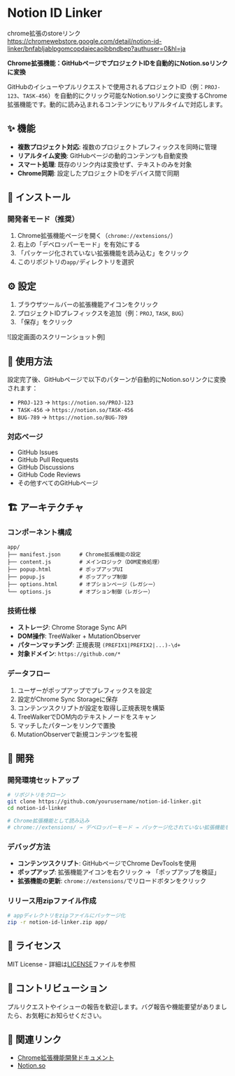 # Notion ID Linker

chrome拡張のstoreリンク
https://chromewebstore.google.com/detail/notion-id-linker/bnfabljablpgomcopdaiecaoibbndbep?authuser=0&hl=ja

**Chrome拡張機能：GitHubページでプロジェクトIDを自動的にNotion.soリンクに変換**

GitHubのイシューやプルリクエストで使用されるプロジェクトID（例：`PROJ-123`、`TASK-456`）を自動的にクリック可能なNotion.soリンクに変換するChrome拡張機能です。動的に読み込まれるコンテンツにもリアルタイムで対応します。

## ✨ 機能

- **複数プロジェクト対応**: 複数のプロジェクトプレフィックスを同時に管理
- **リアルタイム変換**: GitHubページの動的コンテンツも自動変換
- **スマート処理**: 既存のリンク内は変換せず、テキストのみを対象
- **Chrome同期**: 設定したプロジェクトIDをデバイス間で同期

## 🚀 インストール

### 開発者モード（推奨）

1. Chrome拡張機能ページを開く（`chrome://extensions/`）
2. 右上の「デベロッパーモード」を有効にする
3. 「パッケージ化されていない拡張機能を読み込む」をクリック
4. このリポジトリの`app/`ディレクトリを選択

## ⚙️ 設定

1. ブラウザツールバーの拡張機能アイコンをクリック
2. プロジェクトIDプレフィックスを追加（例：`PROJ`, `TASK`, `BUG`）
3. 「保存」をクリック

![設定画面のスクリーンショット例]

## 📖 使用方法

設定完了後、GitHubページで以下のパターンが自動的にNotion.soリンクに変換されます：

- `PROJ-123` → `https://notion.so/PROJ-123`
- `TASK-456` → `https://notion.so/TASK-456`
- `BUG-789` → `https://notion.so/BUG-789`

### 対応ページ
- GitHub Issues
- GitHub Pull Requests
- GitHub Discussions
- GitHub Code Reviews
- その他すべてのGitHubページ

## 🏗️ アーキテクチャ

### コンポーネント構成

```
app/
├── manifest.json      # Chrome拡張機能の設定
├── content.js         # メインロジック（DOM変換処理）
├── popup.html         # ポップアップUI
├── popup.js           # ポップアップ制御
├── options.html       # オプションページ（レガシー）
└── options.js         # オプション制御（レガシー）
```

### 技術仕様

- **ストレージ**: Chrome Storage Sync API
- **DOM操作**: TreeWalker + MutationObserver
- **パターンマッチング**: 正規表現 `(PREFIX1|PREFIX2|...)-\d+`
- **対象ドメイン**: `https://github.com/*`

### データフロー

1. ユーザーがポップアップでプレフィックスを設定
2. 設定がChrome Sync Storageに保存
3. コンテンツスクリプトが設定を取得し正規表現を構築
4. TreeWalkerでDOM内のテキストノードをスキャン
5. マッチしたパターンをリンクで置換
6. MutationObserverで新規コンテンツを監視

## 🔧 開発

### 開発環境セットアップ

```bash
# リポジトリをクローン
git clone https://github.com/yourusername/notion-id-linker.git
cd notion-id-linker

# Chrome拡張機能として読み込み
# chrome://extensions/ → デベロッパーモード → パッケージ化されていない拡張機能を読み込む
```

### デバッグ方法

- **コンテンツスクリプト**: GitHubページでChrome DevToolsを使用
- **ポップアップ**: 拡張機能アイコンを右クリック → 「ポップアップを検証」
- **拡張機能の更新**: `chrome://extensions/`でリロードボタンをクリック

### リリース用zipファイル作成

```bash
# appディレクトリをzipファイルにパッケージ化
zip -r notion-id-linker.zip app/
```

## 📝 ライセンス

MIT License - 詳細は[LICENSE](LICENSE)ファイルを参照

## 🤝 コントリビューション

プルリクエストやイシューの報告を歓迎します。バグ報告や機能要望がありましたら、お気軽にお知らせください。

## 🔗 関連リンク

- [Chrome拡張機能開発ドキュメント](https://developer.chrome.com/docs/extensions/)
- [Notion.so](https://notion.so)